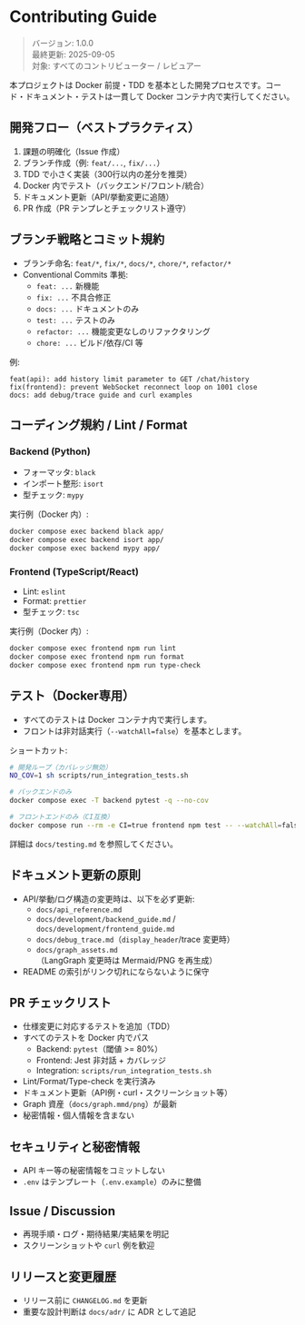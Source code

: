 # Contributing Guide

> バージョン: 1.0.0  
> 最終更新: 2025-09-05  
> 対象: すべてのコントリビューター / レビュアー

本プロジェクトは Docker 前提・TDD を基本とした開発プロセスです。コード・ドキュメント・テストは一貫して Docker コンテナ内で実行してください。

## 開発フロー（ベストプラクティス）
1. 課題の明確化（Issue 作成）
2. ブランチ作成（例: `feat/...`, `fix/...`）
3. TDD で小さく実装（300行以内の差分を推奨）
4. Docker 内でテスト（バックエンド/フロント/統合）
5. ドキュメント更新（API/挙動変更に追随）
6. PR 作成（PR テンプレとチェックリスト遵守）

## ブランチ戦略とコミット規約
- ブランチ命名: `feat/*`, `fix/*`, `docs/*`, `chore/*`, `refactor/*`
- Conventional Commits 準拠:
  - `feat: ...` 新機能
  - `fix: ...` 不具合修正
  - `docs: ...` ドキュメントのみ
  - `test: ...` テストのみ
  - `refactor: ...` 機能変更なしのリファクタリング
  - `chore: ...` ビルド/依存/CI 等

例:
```
feat(api): add history limit parameter to GET /chat/history
fix(frontend): prevent WebSocket reconnect loop on 1001 close
docs: add debug/trace guide and curl examples
```

## コーディング規約 / Lint / Format

### Backend (Python)
- フォーマッタ: `black`
- インポート整形: `isort`
- 型チェック: `mypy`

実行例（Docker 内）:
```bash
docker compose exec backend black app/
docker compose exec backend isort app/
docker compose exec backend mypy app/
```

### Frontend (TypeScript/React)
- Lint: `eslint`
- Format: `prettier`
- 型チェック: `tsc`

実行例（Docker 内）:
```bash
docker compose exec frontend npm run lint
docker compose exec frontend npm run format
docker compose exec frontend npm run type-check
```

## テスト（Docker専用）
- すべてのテストは Docker コンテナ内で実行します。
- フロントは非対話実行（`--watchAll=false`）を基本とします。

ショートカット:
```bash
# 開発ループ（カバレッジ無効）
NO_COV=1 sh scripts/run_integration_tests.sh

# バックエンドのみ
docker compose exec -T backend pytest -q --no-cov

# フロントエンドのみ（CI互換）
docker compose run --rm -e CI=true frontend npm test -- --watchAll=false
```

詳細は `docs/testing.md` を参照してください。

## ドキュメント更新の原則
- API/挙動/ログ構造の変更時は、以下を必ず更新:
  - `docs/api_reference.md`
  - `docs/development/backend_guide.md` / `docs/development/frontend_guide.md`
  - `docs/debug_trace.md`（`display_header`/trace 変更時）
  - `docs/graph_assets.md`（LangGraph 変更時は Mermaid/PNG を再生成）
- README の索引がリンク切れにならないように保守

## PR チェックリスト
- 仕様変更に対応するテストを追加（TDD）
- すべてのテストを Docker 内でパス
  - Backend: `pytest`（閾値 >= 80%）
  - Frontend: Jest 非対話 + カバレッジ
  - Integration: `scripts/run_integration_tests.sh`
- Lint/Format/Type-check を実行済み
- ドキュメント更新（API例・curl・スクリーンショット等）
- Graph 資産（`docs/graph.mmd/png`）が最新
- 秘密情報・個人情報を含まない

## セキュリティと秘密情報
- API キー等の秘密情報をコミットしない
- `.env` はテンプレート（`.env.example`）のみに整備

## Issue / Discussion
- 再現手順・ログ・期待結果/実結果を明記
- スクリーンショットや `curl` 例を歓迎

## リリースと変更履歴
- リリース前に `CHANGELOG.md` を更新
- 重要な設計判断は `docs/adr/` に ADR として追記
